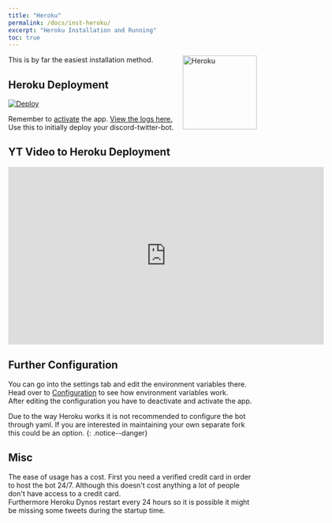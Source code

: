 ```yaml
---
title: "Heroku"
permalink: /docs/inst-heroku/
excerpt: "Heroku Installation and Running"
toc: true
---
```


<img class="doc-img" src="{{ site.baseurl }}/assets/images/heroku.png" alt="Heroku" style="width: 150px; float: right;"/>
This is by far the easiest installation method.

## Heroku Deployment

[![Deploy](https://www.herokucdn.com/deploy/button.png)](https://dashboard.heroku.com/new?button-url=https%3A%2F%2Fgithub.com%2FNNTin%2Fdiscord-twitter-bot&template=https%3A%2F%2Fgithub.com%2FNNTin%2Fdiscord-twitter-bot)

Remember to [activate](https://i.imgur.com/zOfa0Qm.png) the app. [View the logs here.](https://i.imgur.com/tWBoTuB.png)  
Use this to initially deploy your discord-twitter-bot.

## YT Video to Heroku Deployment

<iframe width="640" height="360" src="https://www.youtube-nocookie.com/embed/NwPcXBvStSI?controls=0&showinfo=0" frameborder="0" allowfullscreen></iframe>

## Further Configuration

You can go into the settings tab and edit the environment variables there.
Head over to [Configuration](/discord-twitter-bot/docs/conf-environment-variable/) to
see how environment variables work.  
After editing the configuration you have to deactivate and activate the app.

Due to the way Heroku works it is not recommended to configure the bot through
yaml. If you are interested in maintaining your own separate fork this could be
an option.
{: .notice--danger}

## Misc

The ease of usage has a cost. First you need a verified credit card in order
to host the bot 24/7. Although this doesn't cost anything a lot of people
don't have access to a credit card.  
Furthermore Heroku Dynos restart every 24 hours so it is possible it might
be missing some tweets during the startup time.
